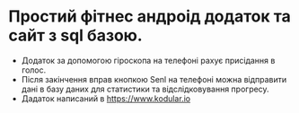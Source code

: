 # Простий фітнес андроід додаток та сайт з sql базою.
* Додаток за допомогою гіроскопа на телефоні рахує присідання в голос.
* Після закінчення вправ кнопкою Senl на телефоні можна відправити дані в базу даних для статистики та відслідковування прогресу.
* Дадаток написаний в https://www.kodular.io
